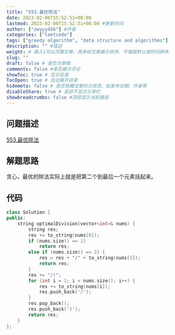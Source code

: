 ```yaml
---
title: "553.最优除法"
date: 2023-02-06T15:52:51+08:00
lastmod: 2023-02-06T15:52:51+08:00 #更新时间
author: ["zwyyy456"] #作者
categories: ["leetcode"]
tags: ["greedy algorithm", "data structure and algorithms"]
description: "" #描述
weight: # 输入1可以顶置文章，用来给文章展示排序，不填就默认按时间排序
slug: ""
draft: false # 是否为草稿
comments: false #是否展示评论
showToc: true # 显示目录
TocOpen: true # 自动展开目录
hidemeta: false # 是否隐藏文章的元信息，如发布日期、作者等
disableShare: true # 底部不显示分享栏
showbreadcrumbs: false #顶部显示当前路径
---
```

## 问题描述
[553.最优除法](https://leetcode.cn/problems/optimal-division/description/)

## 解题思路
贪心，最优的除法实际上就是把第二个到最后一个元素括起来。

## 代码
```cpp
class Solution {
public:
    string optimalDivision(vector<int>& nums) {
        string res;
        res += to_string(nums[0]);
        if (nums.size() == 1)
            return res;
        else if (nums.size() == 2) {
            res = res + "/" + to_string(nums[1]);
            return res;
        }
        res += "/(";
        for (int i = 1; i < nums.size(); i++) {
            res += to_string(nums[i]);
            res.push_back('/');
        }
        res.pop_back();
        res.push_back(')');
        return res;
    }
};
```